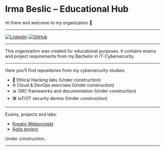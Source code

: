 # Irma Beslic – Educational Hub

Hi there and welcome to my organization 👋 

---


[![LinkedIn](https://img.shields.io/badge/LinkedIn-0077B5?style=for-the-badge&logo=linkedin&logoColor=white)](https://linkedin.com/in/your-linkedin)
[![GitHub](https://img.shields.io/badge/GitHub-181717?style=for-the-badge&logo=github&logoColor=white)](https://github.com/Irmabee)

---

This organization was created for educational purposes. It contains exams and project requirements from my Bachelor in IT-Cybersecurity.   

---

Here you’ll find repositories from my cybersecurity studies:  

- 🔐 Ethical Hacking labs (Under construction) 
- 🌐 Cloud & DevOps exercises (Under construction) 
- 📊 GRC frameworks and documentation (Under construction) 
- 🛠️ IoT/OT security demos (Under construction)  

---
 
 Exams, projects and labs:

- [Kreativ Webprosjekt](https://github.com/Irmabee/Kreativ-Webprosjekt-Eksamen)
- [Agile project](https://github.com/Irmabee/Volverine)
 
 Under construction..

---




<!--

**Here are some ideas to get you started:**

🙋‍♀️ A short introduction - what is your organization all about?
🌈 Contribution guidelines - how can the community get involved?
👩‍💻 Useful resources - where can the community find your docs? Is there anything else the community should know?
🍿 Fun facts - what does your team eat for breakfast?
🧙 Remember, you can do mighty things with the power of [Markdown](https://docs.github.com/github/writing-on-github/getting-started-with-writing-and-formatting-on-github/basic-writing-and-formatting-syntax)
-->
